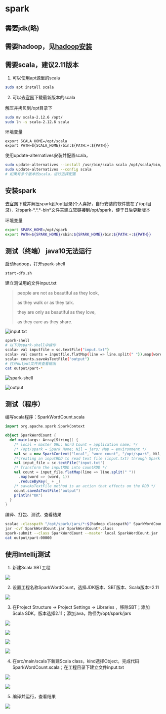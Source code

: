 # spark

## 需要jdk(略)

## 需要hadoop，见[hadoop安装](hadoop.md)

## 需要scala，建议2.11版本

1. 可以使用apt源里的scala

```bash
sudo apt install scala
```

2. 可以去[官网](https://www.scala-lang.org/download/)下载最新版本的scala

解压并拷贝到/opt目录下

```bash
sudo mv scala-2.12.6 /opt/
sudo ln -s scala-2.12.6 scala
```

环境变量
```
export SCALA_HOME=/opt/scala
export PATH=${SCALA_HOME}/bin:${PATH:+:${PATH}}
```

使用update-alternatives安装并配置scala，

```bash
sudo update-alternatives --install /usr/bin/scala scala /opt/scala/bin/scala 100
sudo update-alternatives --config scala
# 如果有多个版本的scala，进行选择配置
```

## 安装spark

去[官网](https://spark.apache.org/downloads.html)下载并解压spark到/opt目录(个人喜好，自行安装的软件放在了/opt目录)，对spark-\*.\*.\*-bin\*文件夹建立软链接到/opt/spark，便于日后更新版本

环境变量
```bash
export SPARK_HOME=/opt/spark
export PATH=${SPARK_HOME}/sbin:${SPARK_HOME}/bin:${PATH:+:${PATH}}
```

## 测试（终端） java10无法运行

启动hadoop，打开spark-shell

```
start-dfs.sh
```

建立测试用的文件input.txt

> people are not as beautiful as they look, 
>
> as they walk or as they talk.
>
> they are only as beautiful  as they love, 
>
> as they care as they share.

![input.txt](image/spark/0.png)
```bash
spark-shell
# 以下为spark-shell中操作
scala> val inputfile = sc.textFile("input.txt")
scala> val counts = inputfile.flatMap(line => line.split(" ")).map(word => (word, 1)).reduceByKey(_+_);
scala> counts.saveAsTextFile("output")
# 打开output文件夹查看输出
cat output/part-*
```

![spark-shell](image/spark/1.png)

![output](image/spark/2.png)

## 测试（程序）

编写scala程序：SparkWordCount.scala
```scala
import org.apache.spark.SparkContext

object SparkWordCount {
  def main(args: Array[String]) {
    /* local = master URL; Word Count = application name; */
    /* /opt/spark = Spark Home; Nil = jars; Map = environment */
    val sc = new SparkContext("local", "word count", "/opt/spark", Nil, Map())
    /*creating an inputRDD to read text file (input.txt) through Spark context*/
    val input_file = sc.textFile("input.txt")
    /* Transform the inputRDD into countRDD */
    val count = input_file.flatMap(line => line.split(" "))
      .map(word => (word, 1))
      .reduceByKey(_ + _)
    /* saveAsTextFile method is an action that effects on the RDD */
    count.saveAsTextFile("output")
    println("OK")
  }
}
```

编译、打包、测试、查看结果
```bash
scalac -classpath "/opt/spark/jars/*:$(hadoop classpath)" SparkWordCount.scala
jar -cvf SparkWordCount.jar SparkWordCount*.class
spark-submit --class SparkWordCount --master local SparkWordCount.jar
cat output/part-00000
```

## 使用Intellij测试

1. 新建Scala SBT工程

![](image/spark/3.png)

2. 设置工程名称SparkWordCount，选择JDK版本、SBT版本、Scala版本=2.11

![](image/spark/4.png)

3. 在Project Structure -> Project Settings -> Libraries ，移除SBT；添加Scala SDK，版本选择2.11；添加java，路径为/opt/spark/jars

![](image/spark/5.png)

![](image/spark/6.png)

![](image/spark/7.png)

![](image/spark/8.png)

4. 在src/main/scala下新建Scala class，kind选择Object，完成代码SparkWordCount.scala；在工程目录下建立文件input.txt

![](image/spark/9.png)

![](image/spark/10.png)

5. 编译并运行，查看结果

![](image/spark/11.png)
